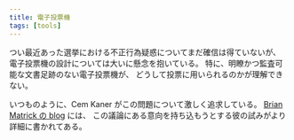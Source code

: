 ```yaml
---
title: 電子投票機
tags: [tools]
---
```


つい最近あった選挙における不正行為疑惑についてまだ確信は得ていないが、
電子投票機の設計については大いに懸念を抱いている。
特に、明瞭かつ監査可能な文書足跡のない電子投票機が、
どうして投票に用いられるのかが理解できない。

いつものように、Cem Kaner がこの問題について激しく追求している。
[Brian Matrick の blog](http://www.testing.com/cgi-bin/blog/2004/11/15#voting-cem) には、
この議論にある意向を持ち込もうとする彼の試みがより詳細に書かれてある。
